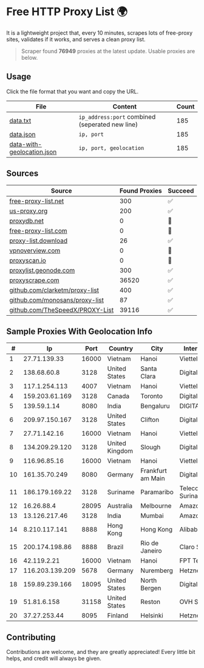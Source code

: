 
# Free HTTP Proxy List 🌍

It is a lightweight project that, every 10 minutes, scrapes lots of free-proxy sites, validates if it works, and serves a clean proxy list.


> Scraper found **76949** proxies at the latest update. Usable proxies are below.

## Usage

Click the file format that you want and copy the URL.


|File|Content|Count|
|----|-------|-----|
|[data.txt](https://raw.githubusercontent.com/themiralay/Proxy-List-World/master/data.txt)|`ip_address:port` combined (seperated new line)|185|
|[data.json](https://raw.githubusercontent.com/themiralay/Proxy-List-World/master/data.json)|`ip, port`|185|
|[data-with-geolocation.json](https://raw.githubusercontent.com/themiralay/Proxy-List-World/master/data-with-geolocation.json)|`ip, port, geolocation`|185|

## Sources

|Source|Found Proxies|Succeed|
|------|-------------|-------|
|[free-proxy-list.net](https://free-proxy-list.net)|300|✅|
|[us-proxy.org](https://www.us-proxy.org)|200|✅|
|[proxydb.net](http://proxydb.net)|0|🚫|
|[free-proxy-list.com](https://free-proxy-list.com/?page=&port=&type%5B%5D=http&type%5B%5D=https&up_time=0&search=Search)|0|🚫|
|[proxy-list.download](https://www.proxy-list.download/HTTP)|26|✅|
|[vpnoverview.com](https://vpnoverview.com/privacy/anonymous-browsing/free-proxy-servers)|0|🚫|
|[proxyscan.io](https://www.proxyscan.io)|0|🚫|
|[proxylist.geonode.com](https://proxylist.geonode.com/api/proxy-list?limit=300&page=1&sort_by=lastChecked&sort_type=desc&protocols=http,https)|300|✅|
|[proxyscrape.com](https://api.proxyscrape.com/v2/?request=displayproxies&protocol=http&timeout=10000&country=all&ssl=all&anonymity=all)|36520|✅|
|[github.com/clarketm/proxy-list](https://raw.githubusercontent.com/clarketm/proxy-list/master/proxy-list-raw.txt)|400|✅|
|[github.com/monosans/proxy-list](https://raw.githubusercontent.com/monosans/proxy-list/main/proxies/http.txt)|87|✅|
|[github.com/TheSpeedX/PROXY-List](https://raw.githubusercontent.com/TheSpeedX/PROXY-List/master/http.txt)|39116|✅|


## Sample Proxies With Geolocation Info

|#|Ip|Port|Country|City|Internet Service Provider|
|-|--|----|-------|----|-------------------------|
|1|27.71.139.33|16000|Vietnam|Hanoi|Viettel Group|
|2|138.68.60.8|3128|United States|Santa Clara|DigitalOcean, LLC|
|3|117.1.254.113|4007|Vietnam|Hanoi|Viettel Corporation|
|4|159.203.61.169|3128|Canada|Toronto|DigitalOcean, LLC|
|5|139.59.1.14|8080|India|Bengaluru|DIGITALOCEAN|
|6|209.97.150.167|3128|United States|Clifton|DigitalOcean, LLC|
|7|27.71.142.16|16000|Vietnam|Hanoi|Viettel Group|
|8|134.209.29.120|3128|United Kingdom|Slough|DigitalOcean, LLC|
|9|116.96.85.16|16000|Vietnam|Hanoi|Viettel Corporation|
|10|161.35.70.249|8080|Germany|Frankfurt am Main|DigitalOcean, LLC|
|11|186.179.169.22|3128|Suriname|Paramaribo|Telecommunicationcompany Suriname - TeleSur|
|12|16.26.88.4|28095|Australia|Melbourne|Amazon.com, Inc.|
|13|13.126.217.46|3128|India|Mumbai|Amazon Technologies Inc|
|14|8.210.117.141|8888|Hong Kong|Hong Kong|Alibaba.com LLC|
|15|200.174.198.86|8888|Brazil|Rio de Janeiro|Claro S.A|
|16|42.119.2.21|16000|Vietnam|Hanoi|FPT Telecom Company|
|17|116.203.139.209|5678|Germany|Nuremberg|Hetzner Online GmbH|
|18|159.89.239.166|18095|United States|North Bergen|DigitalOcean, LLC|
|19|51.81.6.158|31158|United States|Reston|OVH SAS|
|20|37.27.253.44|8095|Finland|Helsinki|Hetzner Online GmbH|



## Contributing

Contributions are welcome, and they are greatly appreciated! Every
little bit helps, and credit will always be given.

